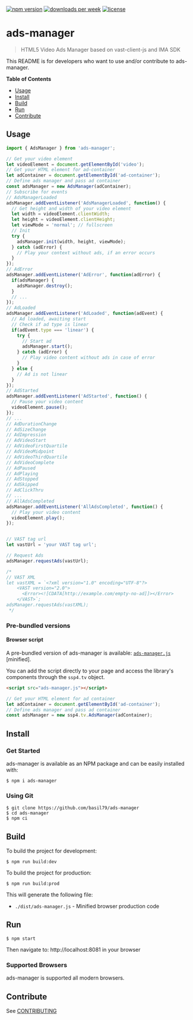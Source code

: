 [![npm version](https://badgen.net/npm/v/ads-manager)](https://badgen.net/npm/v/ads-manager)
[![downloads per week](https://badgen.net/npm/dw/ads-manager)](https://badgen.net/npm/dw/ads-manager)
[![license](https://badgen.net/github/license/basil79/ads-manager)](https://badgen.net/github/license/basil79/ads-manager)

# ads-manager

> HTML5 Video Ads Manager based on vast-client-js and IMA SDK

This README is for developers who want to use and/or contribute to ads-manager.

**Table of Contents**

- [Usage](#Usage)
- [Install](#Install)
- [Build](#Build)
- [Run](#Run)
- [Contribute](#Contribute)


## Usage

```javascript
import { AdsManager } from 'ads-manager';

// Get your video element
let videoElement = document.getElementById('video');
// Get your HTML element for ad-container
let adContainer = document.getElementById('ad-container');
// Define ads manager and pass ad container
const adsManager = new AdsManager(adContainer);
// Subscribe for events
// AdsManagerLoaded
adsManager.addEventListener('AdsManagerLoaded', function() {
  // Get height and width of your video element
  let width = videoElement.clientWidth;
  let height = videoElement.clientHeight;
  let viewMode = 'normal'; // fullscreen
  // Init
  try {
    adsManager.init(width, height, viewMode);
  } catch (adError) {
    // Play your context without ads, if an error occurs
  }
});
// AdError
adsManager.addEventListener('AdError', function(adError) {
  if(adsManager) {
    adsManager.destroy();
  }
  // ... 
});
// AdLoaded
adsManager.addEventListener('AdLoaded', function(adEvent) {
  // Ad loaded, awaiting start
  // Check if ad type is linear
  if(adEvent.type === 'linear') {
    try {
      // Start ad
      adsManager.start();
    } catch (adError) {
      // Play video content without ads in case of error
    }
  } else {
    // Ad is not linear
  }
});
// AdStarted
adsManager.addEventListener('AdStarted', function() {
  // Pause your video content
  videoElement.pause();
});
// ...
// AdDurationChange
// AdSizeChange
// AdImpression
// AdVideoStart
// AdVideoFirstQuartile
// AdVideoMidpoint
// AdVideoThirdQuartile
// AdVideoComplete
// AdPaused
// AdPlaying
// AdStopped
// AdSkipped
// AdClickThru
// ...
// AllAdsCompleted
adsManager.addEventListener('AllAdsCompleted', function() {
  // Play your video content
  videoElement.play();
});


// VAST tag url
let vastUrl = 'your VAST tag url';

// Request Ads
adsManager.requestAds(vastUrl);

/*
// VAST XML
let vastXML = `<?xml version="1.0" encoding="UTF-8"?>
    <VAST version="2.0">
      <Error><![CDATA[http://example.com/empty-no-ad]]></Error>
    </VAST>`;
adsManager.requestAds(vastXML);
 */
```

### Pre-bundled versions

#### Browser script

A pre-bundled version of ads-manager is available: [`ads-manager.js`](dist/ads-manager.js) [minified].

You can add the script directly to your page and access the library's components through the `ssp4.tv` object.

```html
<script src="ads-manager.js"></script>
```

```javascript
// Get your HTML element for ad container
let adContainer = document.getElementById('ad-container');
// Define ads manager and pass ad container
const adsManager = new ssp4.tv.AdsManager(adContainer);
```

## Install

### Get Started

ads-manager is available as an NPM package and can be easily installed with:

    $ npm i ads-manager 

### Using Git

    $ git clone https://github.com/basil79/ads-manager
    $ cd ads-manager
    $ npm ci


## Build

To build the project for development:
    
    $ npm run build:dev

To build the project for production:

    $ npm run build:prod

This will generate the following file:

+ `./dist/ads-manager.js` - Minified browser production code

## Run

    $ npm start

Then navigate to: http://localhost:8081 in your browser

### Supported Browsers

ads-manager is supported all modern browsers.

## Contribute

See [CONTRIBUTING](./CONTRIBUTING.md)
